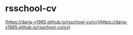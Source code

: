 # rsschool-cv

[https://daria-v1985.github.io/rsschool-cv/cv](https://daria-v1985.github.io/rsschool-cv/cv)